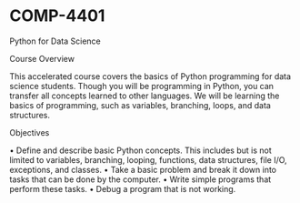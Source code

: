 # COMP-4401
Python for Data Science


Course Overview

This accelerated course covers the basics of Python programming for data science students. Though you will be programming in Python, you can transfer all concepts learned to other languages. We will be learning the basics of programming, such as variables, branching, loops, and data structures.


Objectives

• Define and describe basic Python concepts. This includes but is not limited to variables, branching, looping, functions, data structures, file I/O, exceptions, and classes.
• Take a basic problem and break it down into tasks that can be done by the computer.
• Write simple programs that perform these tasks.
• Debug a program that is not working.
